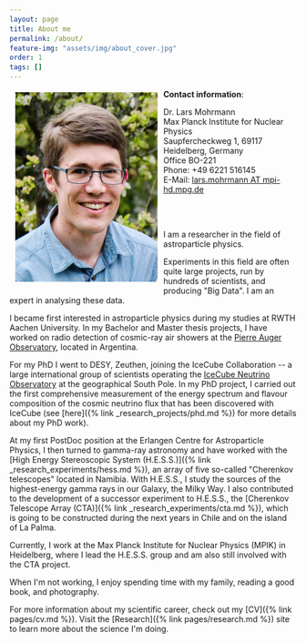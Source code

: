 ```yaml
---
layout: page
title: About me
permalink: /about/
feature-img: "assets/img/about_cover.jpg"
order: 1
tags: []
---
```


<div><img src="/assets/img/portrait2.jpg" alt="Lars Mohrmann" width="250" align="left" style="padding-top:1%;padding-left:2%;padding-right:2%;padding-bottom:2%"></div>

__Contact information__:

Dr. Lars Mohrmann<br>
Max Planck Institute for Nuclear Physics<br>
Saupfercheckweg 1, 69117 Heidelberg, Germany<br>
Office BO-221<br>
Phone: +49 6221 516145<br>
E-Mail: <a href="mailto:lars.mohrmann@mpi-hd.mpg.de">lars.mohrmann AT mpi-hd.mpg.de</a>

<br><br>

I am a researcher in the field of astroparticle physics.

Experiments in this field are often quite large projects, run by hundreds of scientists, and producing "Big Data".
I am an expert in analysing these data.

I became first interested in astroparticle physics during my studies at RWTH Aachen University.
In my Bachelor and Master thesis projects, I have worked on radio detection of cosmic-ray air showers at the <a href="https://www.auger.org" target="_blank">Pierre Auger Observatory</a>, located in Argentina.

For my PhD I went to DESY, Zeuthen, joining the IceCube Collaboration -- a large international group of scientists operating the <a href="https://icecube.wisc.edu" target="_blank">IceCube Neutrino Observatory</a> at the geographical South Pole.
In my PhD project, I carried out the first comprehensive measurement of the energy spectrum and flavour composition of the cosmic neutrino flux that has been discovered with IceCube (see [here]({% link _research_projects/phd.md %}) for more details about my PhD work).

At my first PostDoc position at the Erlangen Centre for Astroparticle Physics, I then turned to gamma-ray astronomy and have worked with the [High Energy Stereoscopic System (H.E.S.S.)]({% link _research_experiments/hess.md %}), an array of five so-called "Cherenkov telescopes" located in Namibia.
With H.E.S.S., I study the sources of the highest-energy gamma rays in our Galaxy, the Milky Way.
I also contributed to the development of a successor experiment to H.E.S.S., the [Cherenkov Telescope Array (CTA)]({% link _research_experiments/cta.md %}), which is going to be constructed during the next years in Chile and on the island of La Palma.

Currently, I work at the Max Planck Institute for Nuclear Physics (MPIK) in Heidelberg, where I lead the H.E.S.S. group and am also still involved with the CTA project.

When I'm not working, I enjoy spending time with my family, reading a good book, and photography.

For more information about my scientific career, check out my [CV]({% link pages/cv.md %}).
Visit the [Research]({% link pages/research.md %}) site to learn more about the science I'm doing.
